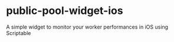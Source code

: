 # public-pool-widget-ios
A simple widget to monitor your worker performances in iOS using Scriptable
